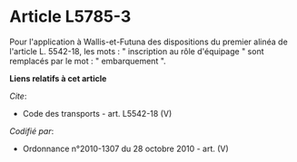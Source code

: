 # Article L5785-3

Pour l'application à Wallis-et-Futuna des dispositions du premier alinéa de l'article L. 5542-18, les mots : " inscription au
rôle d'équipage " sont remplacés par le mot : " embarquement ".

**Liens relatifs à cet article**

_Cite_:

  - Code des transports - art. L5542-18 (V)

_Codifié par_:

  - Ordonnance n°2010-1307 du 28 octobre 2010 - art. (V)
